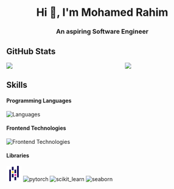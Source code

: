 <h1 align="center">Hi 👋, I'm Mohamed Rahim</h1>
<h3 align="center">An aspiring Software Engineer</h3>

## GitHub Stats

<div style="display: flex; justify-content: space-between;">
  <img style="height: auto; width: 50%;" src="https://github-readme-stats.vercel.app/api?username=MohamedRahimm&show_icons=true&theme=radical" />
  &nbsp;
&nbsp;
  <img style="height: auto; width: 38%;" src="https://github-readme-stats.vercel.app/api/top-langs/?username=MohamedRahimm&theme=radical&layout=compact" />
</div>



## Skills

#### Programming Languages
![Languages](https://skillicons.dev/icons?i=js,ts,python)

#### Frontend Technologies
![Frontend Technologies](https://skillicons.dev/icons?i=react,html,css,tailwind)

#### Libraries
<p align="left"> 
<img src="https://raw.githubusercontent.com/devicons/devicon/2ae2a900d2f041da66e950e4d48052658d850630/icons/pandas/pandas-original.svg" alt="pandas" width="40" height="40"/> <img src="https://www.vectorlogo.zone/logos/pytorch/pytorch-icon.svg" alt="pytorch" width="40" height="40"/> 
<img src="https://upload.wikimedia.org/wikipedia/commons/0/05/Scikit_learn_logo_small.svg" alt="scikit_learn" width="40" height="40"/> 
<img src="https://seaborn.pydata.org/_images/logo-mark-lightbg.svg" alt="seaborn" width="40" height="40"/> 
</p>

